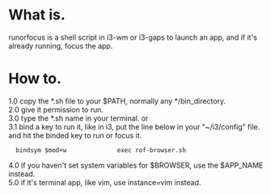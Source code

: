 # What is.
runorfocus is a shell script in i3-wm or i3-gaps to launch an app, and if it's already running, focus the app.
# How to.
1.0 copy the *.sh file to your $PATH, normally any */bin_directory.  
2.0 give it permission to run.  
3.0 type the *.sh name in your terminal. or  
3.1 bind a key to run it, like in i3, put the line below in your "~/i3/config" file. and hit the binded key to run or focus it.  
```
  bindsym $mod+w              exec rof-browser.sh
```
4.0 if you haven't set system variables for $BROWSER, use the $APP_NAME instead.  
5.0 if it's terminal app, like vim, use instance=vim instead.  
